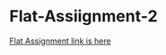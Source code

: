 # Flat-Assiignment-2
[Flat Assignment link is here](https://drive.google.com/uc?id=1GH46sq2s1pWIOU8qiGVMEKFCv6y1eu6T&export=download)
